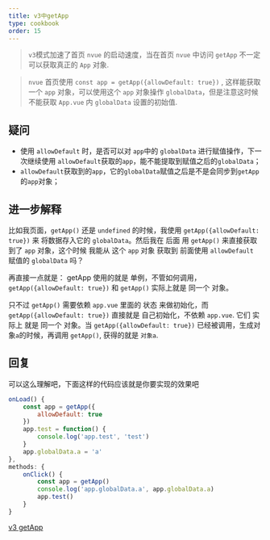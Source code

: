 ```yaml
---
title: v3中getApp
type: cookbook
order: 15
---
```


> `v3`模式加速了首页 `nvue` 的启动速度，当在首页 `nvue` 中访问 `getApp` 不一定可以获取真正的 `App` 对象.

> `nvue` 首页使用 `const app = getApp({allowDefault: true})` , 这样能获取一个 `app` 对象，可以使用这个 `app` 对象操作 `globalData`，但是注意这时候不能获取 `App.vue` 内 `globalData` 设置的初始值.

## 疑问
- 使用 `allowDefault` 时，是否可以对 `app`中的 `globalData` 进行赋值操作，下一次继续使用 `allowDefault`获取的`app`，能不能提取到赋值之后的`globalData`；
- `allowDefault`获取到的`app`，它的`globalData`赋值之后是不是会同步到`getApp`的`app`对象；

## 进一步解释
比如我页面，`getApp()` 还是 `undefined` 的时候，我使用 `getApp({allowDefault: true})` 来 将数据存入它的 `globalData`。然后我在 后面 用 `getApp()` 来直接获取到了 `app` 对象，这个时候 我能从 这个 `app` 对象 获取到 前面使用 `allowDefault` 赋值的 `globalData` 吗？

再直接一点就是： getApp 使用的就是 单例，不管如何调用，`getApp({allowDefault: true})` 和  `getApp()` 实际上就是 同一个 对象。

只不过 `getApp()` 需要依赖 `app.vue` 里面的 状态 来做初始化，而 `getApp({allowDefault: true})` 直接就是 自己初始化，不依赖 `app.vue`. 它们 实际上 就是 同一个 对象。当  `getApp({allowDefault: true})` 已经被调用，生成对象`a`的时候，再调用 `getApp()`, 获得的就是 `对象a`.

## 回复

可以这么理解吧，下面这样的代码应该就是你要实现的效果吧

```js
onLoad() {
    const app = getApp({
        allowDefault: true
    })
    app.test = function() {
        console.log('app.test', 'test')
    }
    app.globalData.a = 'a'
},
methods: {
    onClick() {
        const app = getApp()
        console.log('app.globalData.a', app.globalData.a)
        app.test()
    }
}
```

[v3 getApp](https://github.com/dcloudio/uni-app/issues/1091)
